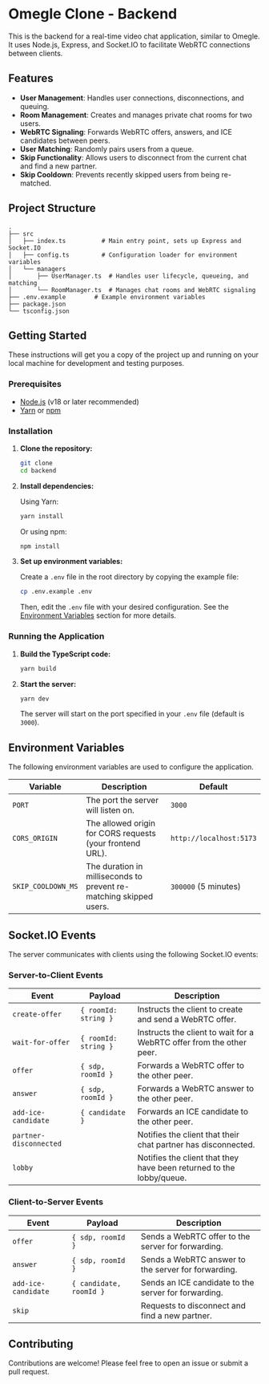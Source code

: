 # Omegle Clone - Backend

This is the backend for a real-time video chat application, similar to Omegle. It uses Node.js, Express, and Socket.IO to facilitate WebRTC connections between clients.

## Features

-   **User Management**: Handles user connections, disconnections, and queuing.
-   **Room Management**: Creates and manages private chat rooms for two users.
-   **WebRTC Signaling**: Forwards WebRTC offers, answers, and ICE candidates between peers.
-   **User Matching**: Randomly pairs users from a queue.
-   **Skip Functionality**: Allows users to disconnect from the current chat and find a new partner.
-   **Skip Cooldown**: Prevents recently skipped users from being re-matched.

## Project Structure

```
.
├── src
│   ├── index.ts          # Main entry point, sets up Express and Socket.IO
│   ├── config.ts         # Configuration loader for environment variables
│   └── managers
│       ├── UserManager.ts  # Handles user lifecycle, queueing, and matching
│       └── RoomManager.ts  # Manages chat rooms and WebRTC signaling
├── .env.example        # Example environment variables
├── package.json
└── tsconfig.json
```

## Getting Started

These instructions will get you a copy of the project up and running on your local machine for development and testing purposes.

### Prerequisites

-   [Node.js](https://nodejs.org/) (v18 or later recommended)
-   [Yarn](https://yarnpkg.com/) or [npm](https://www.npmjs.com/)

### Installation

1.  **Clone the repository:**

    ```bash
    git clone 
    cd backend
    ```

2.  **Install dependencies:**

    Using Yarn:
    ```bash
    yarn install
    ```

    Or using npm:
    ```bash
    npm install
    ```

3.  **Set up environment variables:**

    Create a `.env` file in the root directory by copying the example file:

    ```bash
    cp .env.example .env
    ```

    Then, edit the `.env` file with your desired configuration. See the [Environment Variables](#environment-variables) section for more details.

### Running the Application

1.  **Build the TypeScript code:**

    ```bash
    yarn build
    ```

2.  **Start the server:**

    ```bash
    yarn dev
    ```

    The server will start on the port specified in your `.env` file (default is `3000`).

## Environment Variables

The following environment variables are used to configure the application.

| Variable           | Description                                                  | Default                      |
| ------------------ | ------------------------------------------------------------ | ---------------------------- |
| `PORT`             | The port the server will listen on.                          | `3000`                       |
| `CORS_ORIGIN`      | The allowed origin for CORS requests (your frontend URL).    | `http://localhost:5173`      |
| `SKIP_COOLDOWN_MS` | The duration in milliseconds to prevent re-matching skipped users. | `300000` (5 minutes)   |

## Socket.IO Events

The server communicates with clients using the following Socket.IO events:

### Server-to-Client Events

| Event                  | Payload              | Description                                                                 |
| ---------------------- | -------------------- | --------------------------------------------------------------------------- |
| `create-offer`         | `{ roomId: string }` | Instructs the client to create and send a WebRTC offer.                     |
| `wait-for-offer`       | `{ roomId: string }` | Instructs the client to wait for a WebRTC offer from the other peer.        |
| `offer`                | `{ sdp, roomId }`    | Forwards a WebRTC offer to the other peer.                                  |
| `answer`               | `{ sdp, roomId }`    | Forwards a WebRTC answer to the other peer.                                 |
| `add-ice-candidate`    | `{ candidate }`      | Forwards an ICE candidate to the other peer.                                |
| `partner-disconnected` |                      | Notifies the client that their chat partner has disconnected.               |
| `lobby`                |                      | Notifies the client that they have been returned to the lobby/queue.        |

### Client-to-Server Events

| Event               | Payload                   | Description                                          |
| ------------------- | ------------------------- | ---------------------------------------------------- |
| `offer`             | `{ sdp, roomId }`         | Sends a WebRTC offer to the server for forwarding.   |
| `answer`            | `{ sdp, roomId }`         | Sends a WebRTC answer to the server for forwarding.  |
| `add-ice-candidate` | `{ candidate, roomId }`   | Sends an ICE candidate to the server for forwarding. |
| `skip`              |                           | Requests to disconnect and find a new partner.       |

## Contributing

Contributions are welcome! Please feel free to open an issue or submit a pull request.
